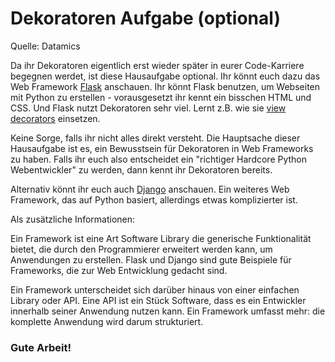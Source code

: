 # Dekoratoren Aufgabe (optional)

Quelle: Datamics

Da ihr Dekoratoren eigentlich erst wieder später in eurer Code-Karriere begegnen werdet, ist diese Hausaufgabe optional.
Ihr könnt euch dazu das Web Framework [Flask](http://flask.pocoo.org/) anschauen. Ihr könnt Flask benutzen, um Webseiten mit Python zu erstellen - vorausgesetzt ihr kennt ein bisschen HTML und CSS. Und Flask nutzt Dekoratoren sehr viel. Lernt z.B. wie sie [view decorators](http://flask.pocoo.org/docs/0.12/patterns/viewdecorators/) einsetzen.

Keine Sorge, falls ihr nicht alles direkt versteht. Die Hauptsache dieser Hausaufgabe ist es, ein Bewusstsein für Dekoratoren in Web Frameworks zu haben. Falls ihr euch also entscheidet ein "richtiger Hardcore Python Webentwickler" zu werden, dann kennt ihr Dekoratoren bereits.

Alternativ könnt ihr euch auch [Django](https://www.djangoproject.com/) anschauen. Ein weiteres Web Framework, das auf Python basiert, allerdings etwas komplizierter ist.

Als zusätzliche Informationen:

Ein Framework ist eine Art Software Library die generische Funktionalität bietet, die durch den Programmierer erweitert werden kann, um Anwendungen zu erstellen. Flask und Django sind gute Beispiele für Frameworks, die zur Web Entwicklung gedacht sind.

Ein Framework unterscheidet sich darüber hinaus von einer einfachen Library oder API. Eine API ist ein Stück Software, dass es ein Entwickler innerhalb seiner Anwendung nutzen kann. Ein Framework umfasst mehr: die komplette Anwendung wird darum strukturiert. 

### Gute Arbeit!
